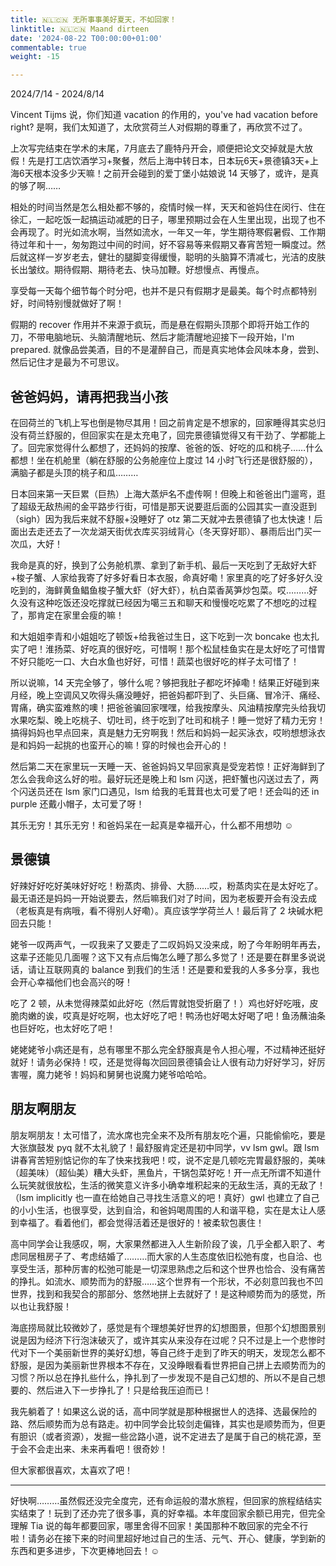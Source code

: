 ```yaml
---
title: 🇳🇱🇨🇳 无所事事美好夏天，不如回家！
linktitle: 🇳🇱🇨🇳 Maand dirteen
date: '2024-08-22 T00:00:00+01:00'
commentable: true
weight: -15

---
```


2024/7/14 - 2024/8/14

Vincent Tijms 说，你们知道 vacation 的作用的，you've had vacation before right? 是啊，我们太知道了，太欣赏荷兰人对假期的尊重了，再欣赏不过了。

上次写完结束在学术的末尾，7月底去了鹿特丹开会，顺便把论文交掉就是大放假！先是打工店饮酒学习+聚餐，然后上海中转日本，日本玩6天+景德镇3天+上海6天根本没多少天嘛！之前开会碰到的爱丁堡小姑娘说 14 天够了，或许，是真的够了啊……

相处的时间当然是怎么相处都不够的，疫情时候一样，天天和爸妈住在闵行、住在徐汇，一起吃饭一起搞运动减肥的日子，哪里预期过会在人生里出现，出现了也不会再现了。时光如流水啊，当然如流水，一年又一年，学生期待寒假暑假、工作期待过年和十一，匆匆跑过中间的时间，好不容易等来假期又春宵苦短一瞬度过。然后就这样一岁岁老去，健壮的腿脚变得缓慢，聪明的头脑算不清减七，光洁的皮肤长出皱纹。期待假期、期待老去、快马加鞭。好想慢点、再慢点。

享受每一天每个细节每个时分吧，也并不是只有假期才是最美。每个时点都特别好，时间特别慢就做好了啊！

假期的 recover 作用并不来源于疯玩，而是悬在假期头顶那个即将开始工作的刀，不带电脑地玩、头脑清醒地玩、然后才能清醒地迎接下一段开始，I'm prepared. 就像品尝美酒，目的不是灌醉自己，而是真实地体会风味本身，尝到、然后记住才是最为不可思议。


##  爸爸妈妈，请再把我当小孩

在回荷兰的飞机上写也倒是物尽其用！回之前肯定是不想家的，回家睡得其实总归没有荷兰舒服的，但回家实在是太充电了，回完景德镇觉得又有干劲了、学都能上了。回完家觉得什么都想了，还妈妈的按摩、爸爸的饭、好吃的瓜和桃子……什么都想！坐在机舱里（躺在舒服的公务舱座位上度过 14 小时飞行还是很舒服的），满脑子都是头顶的桃子和瓜………

日本回来第一天巨累（巨热）上海大蒸炉名不虚传啊！但晚上和爸爸出门遛弯，逛了超级无敌热闹的金平路步行街，可惜是那天说要逛后面的公园其实一直没逛到（sigh）因为我后来就不舒服+没睡好了 otz 第二天就冲去景德镇了也太快速！后面出去走还去了一次龙湖天街优衣库买羽绒背心（冬天穿好耶）、暴雨后出门买一次瓜，大好！

我命是真的好，换到了公务舱机票、拿到了新手机、最后一天吃到了无敌好大虾+梭子蟹、人家给我寄了好多好看日本衣服，命真好嘞！家里真的吃了好多好久没吃到的，海鲜黄鱼鲳鱼梭子蟹大虾（好大虾），杭白菜香莴笋炒包菜。哎………好久没有这种吃饭还没吃撑就已经因为噶三五和聊天和慢慢吃吃累了不想吃的过程了，那肯定在家里会瘦的嘛！

和大姐姐李青和小姐姐吃了顿饭+给我爸过生日，这下吃到一次 boncake 也太扎实了吧！淮扬菜、好吃真的很好吃，可惜啊！那个松鼠桂鱼实在是太好吃了可惜胃不好只能吃一口、大白水鱼也好好，可惜！蔬菜也很好吃的样子太可惜了！

所以说嘛，14 天完全够了，够什么呢？够把我肚子都吃坏掉嘞！结果正好碰到来月经，晚上空调风又吹得头痛没睡好，把爸妈都吓到了、头巨痛、冒冷汗、痛经、胃痛，确实蛮难熬的噢！把爸爸骗回家嘿嘿，给我按摩头、风油精按摩完头给我切水果吃梨、晚上吃桃子、切吐司，终于吃到了吐司和桃子！睡一觉好了精力无穷！搞得妈妈也早点回来，真是魅力无穷啊我！然后和妈妈一起买泳衣，哎哟想想泳衣是和妈妈一起挑的也蛮开心的嘛！穿的时候也会开心的！

然后第二天在家里玩一天睡一天、爸爸妈妈又早回家真是受宠若惊！正好海鲜到了怎么会我命这么好的啦。最好玩还是晚上和 lsm 闪送，把虾蟹也闪送过去了，两个闪送员还在 lsm 家门口遇见，lsm 给我的毛茸茸也太可爱了吧！还会叫的还 in purple 还戴小帽子，太可爱了呀！

其乐无穷！其乐无穷！和爸妈呆在一起真是幸福开心，什么都不用想叻 ☺️


##  景德镇

好辣好好吃好美味好好吃！粉蒸肉、排骨、大肠……哎，粉蒸肉实在是太好吃了。最无语还是妈妈一开始说要去，然后嘛我们对了时间，因为老板要开会有没去成（老板真是有病哦，看不得别人好嘞）。真应该学学荷兰人！最后背了 2 块碱水粑回去只能！

姥爷一叹两声气，一叹我来了又要走了二叹妈妈又没来成，盼了今年盼明年再去，这辈子还能见几面喔？这下又有点后悔怎么睡了那么多觉了！还是要在群里多说说话，请让互联网真的 balance 到我们的生活！还是要和爱我的人多多分享，我也会开心幸福他们也会高兴的呀！

吃了 2 顿，从未觉得辣菜如此好吃（然后胃就饱受折磨了！）鸡也好好吃哦，皮脆肉嫩的诶，哎真是好吃啊，也太好吃了吧！鸭汤也好喝太好喝了吧！鱼汤蘸油条也巨好吃，也太好吃了吧！

姥姥姥爷小病还是有，总有哪里不那么完全舒服真是令人担心喔，不过精神还挺好就好！请务必保持！哎，还是觉得每次回回景德镇会让人很有动力好好学习，好厉害喔，魔力姥爷！妈妈和舅舅也说魔力姥爷哈哈哈。


##  朋友啊朋友

朋友啊朋友！太可惜了，流水席也完全来不及所有朋友吃个遍，只能偷偷吃，要是大张旗鼓发 pyq 就不太礼貌了！最舒服肯定还是初中同学，vv lsm gwl。跟 lsm 讲春宵苦短别惦记你的车了快来找我吧！哎，说不定是几顿吃完胃最舒服的，美味（超美味）（超仙美）糟大头虾，黑鱼片，干锅包菜好吃！开一点无所谓不知道什么玩笑就很放松，生活的微笑意义许多小确幸堆积起来的无敌生活，真的无敌了！（lsm implicitly 也一直在给她自己寻找生活意义的吧！真好）gwl 也建立了自己的小小生活，也很享受，达到自洽，和爸妈喝周围的人和谐平稳，实在是太让人感到幸福了。看着他们，都会觉得活着还是很好的！被柔软包裹住！

高中同学会让我感叹，啊，大家果然都进入人生新阶段了诶，几乎全都入职了、考虑同居租房子了、考虑结婚了………而大家的人生态度依旧松弛有度，也自洽、也享受生活，那种厉害的松弛可能是一切深思熟虑之后和这个世界也恰合、没有痛苦的挣扎。如流水、顺势而为的舒服……这个世界有一个形状，不必刻意凹我也不凹世界，找到和我契合的那部分、悠然地拼上去就好了！是这种顺势而为的感觉，所以也让我舒服！

海底捞局就比较微妙了，感觉是有个理想美好世界的幻想图景，但那个幻想图景别说是因为经济下行泡沫破灭了，或许其实从来没存在过呢？只不过是上一个悲惨时代对下一个美丽新世界的美好幻想，等自己终于走到了昨天的明天，发现怎么都不舒服，是因为美丽新世界根本不存在，又没睁眼看看世界把自己拼上去顺势而为的习惯？所以总在挣扎些什么，挣扎到了一步发现不是自己幻想的、所以不是自己想要的、然后进入下一步挣扎了！只是给我压迫而已！

我先躺着了！如果这么说的话，高中同学就是那种根据世人的选择、选最保险的路、然后顺势而为总有路走。初中同学会比较剑走偏锋，其实也是顺势而为，但更有胆识（或者资源），发掘一些岔路小道，说不定进去了是属于自己的桃花源，至于会不会走出来、未来再看吧！很奇妙！

但大家都很喜欢，太喜欢了吧！

---

好快啊………虽然假还没完全度完，还有命运般的潜水旅程，但回家的旅程结结实实结束了！玩到了还办完了很多事，真的好幸福。本年度回家余额已用完，但完全理解 Tia 说的每年都要回家，哪里舍得不回家！美国那种不敢回家的完全不行啦！请务必在接下来的时间里超好地过自己的生活、元气、开心、健康，学到新的东西和更多进步，下次更棒地回去！☺️